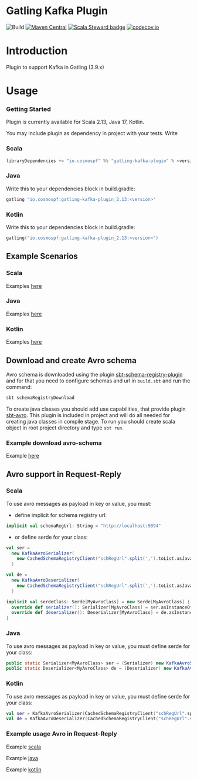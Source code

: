 # Gatling Kafka Plugin

![Build](https://github.com/cosmospf/gatling-kafka-plugin/workflows/Build/badge.svg) [![Maven Central](https://img.shields.io/maven-central/v/io.cosmospf/gatling-kafka-plugin_2.13.svg?color=success)](https://search.maven.org/search?q=io.cosmospf.gatling-kafka)  [![Scala Steward badge](https://img.shields.io/badge/Scala_Steward-helping-blue.svg?style=flat&logo=data:image/png;base64,iVBORw0KGgoAAAANSUhEUgAAAA4AAAAQCAMAAAARSr4IAAAAVFBMVEUAAACHjojlOy5NWlrKzcYRKjGFjIbp293YycuLa3pYY2LSqql4f3pCUFTgSjNodYRmcXUsPD/NTTbjRS+2jomhgnzNc223cGvZS0HaSD0XLjbaSjElhIr+AAAAAXRSTlMAQObYZgAAAHlJREFUCNdNyosOwyAIhWHAQS1Vt7a77/3fcxxdmv0xwmckutAR1nkm4ggbyEcg/wWmlGLDAA3oL50xi6fk5ffZ3E2E3QfZDCcCN2YtbEWZt+Drc6u6rlqv7Uk0LdKqqr5rk2UCRXOk0vmQKGfc94nOJyQjouF9H/wCc9gECEYfONoAAAAASUVORK5CYII=)](https://scala-steward.org)
[![codecov.io](https://codecov.io/github/cosmospf/gatling-kafka-plugin/coverage.svg?branch=master)](https://codecov.io/github/cosmospf/gatling-kafka-plugin?branch=master)

# Introduction

Plugin to support Kafka in Gatling (3.9.x)

# Usage

### Getting Started

Plugin is currently available for Scala 2.13, Java 17, Kotlin.

You may include plugin as dependency in project with your tests. Write

### Scala

```scala
libraryDependencies += "io.cosmospf" %% "gatling-kafka-plugin" % <version> % Test
```

### Java

Write this to your dependencies block in build.gradle:

```java
gatling "io.cosmospf:gatling-kafka-plugin_2.13:<version>"
```

### Kotlin

Write this to your dependencies block in build.gradle:

```kotlin
gatling("io.cosmospf:gatling-kafka-plugin_2.13:<version>")
```

## Example Scenarios

### Scala

Examples [here](src/test/scala/io/cosmospf/gatling/kafka/examples)

### Java

Examples [here](src/test/java/io/cosmospf/gatling/kafka/javaapi/examples)

### Kotlin

Examples [here](src/test/kotlin/io/cosmospf/gatling/kafka/javaapi/examples)

## Download and create Avro schema

Avro schema is downloaded using the plugin [sbt-schema-registry-plugin](https://github.com/cosmospf/sbt-schema-registry-plugin)
and for that you need to configure schemas and url in `build.sbt` and run the command:

```bash 
sbt schemaRegistryDownload
```

To create java classes you should add use capabilities, that provide plugin [sbt-avro](https://github.com/sbt/sbt-avro).
This plugin is included in project and will do all needed for creating java classes in compile stage.
To run you should create scala object in root project directory and type `sbt run`.

### Example download avro-schema

Example [here](https://github.com/cosmospf/gatling-kafka-plugin/tree/master/src/test/scala/io/cosmospf/gatling/kafka/examples)

## Avro support in Request-Reply

### Scala

To use avro messages as payload in key or value, you must:

- define implicit for schema registry url:

```scala
implicit val schemaRegUrl: String = "http://localhost:9094"
```

- or define serde for your class:

```scala
val ser =
  new KafkaAvroSerializer(
    new CachedSchemaRegistryClient("schRegUrl".split(',').toList.asJava, 16),
  )

val de =
  new KafkaAvroDeserializer(
    new CachedSchemaRegistryClient("schRegUrl".split(',').toList.asJava, 16),
  )

implicit val serdeClass: Serde[MyAvroClass] = new Serde[MyAvroClass] {
  override def serializer(): Serializer[MyAvroClass] = ser.asInstanceOf[Serializer[MyAvroClass]]
  override def deserializer(): Deserializer[MyAvroClass] = de.asInstanceOf[Deserializer[MyAvroClass]]
}
```

### Java

To use avro messages as payload in key or value, you must define serde for your class:

```java
public static Serializer<MyAvroClass> ser = (Serializer) new KafkaAvroSerializer(new CachedSchemaRegistryClient(Arrays.asList("schRegUrl".split(",")), 16));
public static Deserializer<MyAvroClass> de = (Deserializer) new KafkaAvroDeserializer(new CachedSchemaRegistryClient(Arrays.asList("schRegUrl".split(",")), 16));
```

### Kotlin

To use avro messages as payload in key or value, you must define serde for your class:

```kotlin
val ser = KafkaAvroSerializer(CachedSchemaRegistryClient("schRegUrl".split(','), 16),) as Serializer<MyAvroClass>
val de = KafkaAvroDeserializer(CachedSchemaRegistryClient("schRegUrl".split(','), 16),) as Deserializer<MyAvroClass>
```

### Example usage Avro in Request-Reply

Example [scala](src/test/scala/io/cosmospf/gatling/kafka/examples/AvroClassWithRequestReplySimulation.scala)

Example [java](src/test/java/io/cosmospf/gatling/kafka/javaapi/examples/AvroClassWithRequestReplySimulation.java)

Example [kotlin](src/test/kotlin/io/cosmospf/gatling/kafka/javaapi/examples/AvroClassWithRequestReplySimulation.kt)
